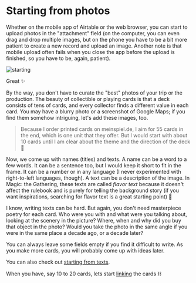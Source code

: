 Starting from photos
========

Whether on the mobile app of Airtable or the web browser, you can start to upload photos in the "attachment" field (on the computer, you can even drag and drop multiple images, but on the phone you have to be a bit more patient to create a new record and upload an image. Another note is that mobile upload often fails when you close the app before the upload is finished, so you have to be, again, patient).

![starting](https://cdn.glitch.global/61984d65-52b6-418b-b420-2547b4acca3d/airtable-photos.png?v=1693756744806)

Great :sparkles:

By the way, you don't have to curate the "best" photos of your trip or the production. The beauty of collectible or playing cards is that a deck consists of tens of cards, and every collector finds a different value in each card. You may have a blurry photo or a screenshot of Google Maps; if you find them somehow intriguing, let's add these images, too.

> Because I order printed cards on meinspiel.de, I aim for 55 cards in the end, which is one unit that they offer. But I would start with about 10 cards until I am clear about the theme and the direction of the deck :compass:

Now, we come up with names (titles) and texts. A name can be a word to a few words. It can be a sentence too, but I would keep it short to fit in the frame. It can be a number or in any language (I never experimented with right-to-left languages, though). A text can be a description of the image. In Magic: the Gathering, these texts are called *flavor text* because it doesn't affect the rulebook and is purely for telling the background story (if you want inspirations, searching for flavor text is a great starting point) :ice_cream:

I know, writing texts can be hard. But again, you don't need masterpiece poetry for each card. Who were you with and what were you talking about, looking at the scenery in the picture? Where, when and why did you buy that object in the photo? Would you take the photo in the same angle if you were in the same place a decade ago, or a decade later?

You can always leave some fields empty if you find it difficult to write. As you make more cards, you will probably come up with ideas later.

You can also check out [starting from texts](#doc/texts).

When you have, say 10 to 20 cards, lets start [linking](#doc/links) the cards :chains:
